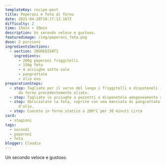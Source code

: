 ```yaml
---
templateKey: recipe-post
title: Peperoni e feta al forno
date: 2021-04-28T18:17:12.167Z
difficulty: 2
time: 15min + 30min
description: Un secondo veloce e gustoso.
featuredimage: /img/peperoni_feta.png
dose: 2 porzioni
ingredientsSections:
  - section: INGREDIENTI
    ingredients:
      - 200g peperoni friggitelli
      - 150g feta
      - 4 acciughe sotto sale
      - pangrattato
      - olio evo
preparationSteps:
  - step: Tagliate per il verso del lungo i friggitelli e dispoteneli in un tegame
      da forno precedentemente oliato.
  - step: Tagliate le acciughe a pezzetti e disponetele omogeneamente sui peperoni.
  - step: Sbriciolate la feta, coprite con una manciata di pangrattato ed un filo
      d'olio.
  - step: Cuocete in forno statico a 200°C per 30 minuti circa
card:
  - stagioni
tags:
  - secondi
  - peperoni
  - feta
blogger: Claudia
---
```

Un secondo veloce e gustoso.